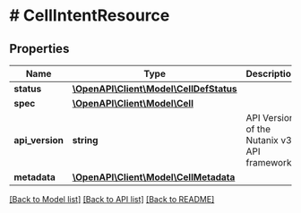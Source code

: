 # # CellIntentResource

## Properties

Name | Type | Description | Notes
------------ | ------------- | ------------- | -------------
**status** | [**\OpenAPI\Client\Model\CellDefStatus**](CellDefStatus.md) |  | [optional]
**spec** | [**\OpenAPI\Client\Model\Cell**](Cell.md) |  | [optional]
**api_version** | **string** | API Version of the Nutanix v3 API framework. | [optional] [default to '3.1.0']
**metadata** | [**\OpenAPI\Client\Model\CellMetadata**](CellMetadata.md) |  |

[[Back to Model list]](../../README.md#models) [[Back to API list]](../../README.md#endpoints) [[Back to README]](../../README.md)
